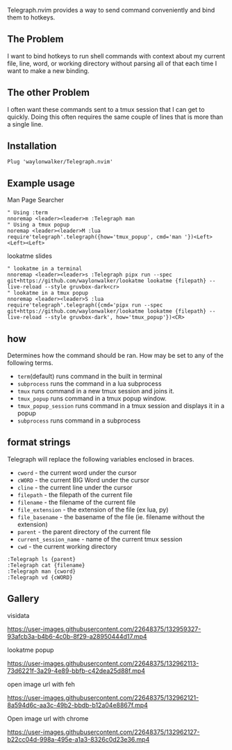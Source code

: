 Telegraph.nvim provides a way to send command conveniently and bind them to hotkeys.

## The Problem

I want to bind hotkeys to run shell commands with context about my current
file, line, word, or working directory without parsing all of that each time I
want to make a new binding.

## The other Problem

I often want these commands sent to a tmux session that I can get to quickly.
Doing this often requires the same couple of lines that is more than a single
line.


## Installation

``` vim
Plug 'waylonwalker/Telegraph.nvim'
```

## Example usage

Man Page Searcher

``` vim
" Using :term
nnoremap <leader><leader>m :Telegraph man
" Using a tmux popup
noremap <leader><leader>M :lua require'telegraph'.telegraph({how='tmux_popup', cmd='man '})<Left><Left><Left>
```

lookatme slides

```
" lookatme in a terminal
nnoremap <leader><leader>s :Telegraph pipx run --spec git+https://github.com/waylonwalker/lookatme lookatme {filepath} --live-reload --style gruvbox-dark<cr>
" lookatme in a tmux popup
nnoremap <leader><leader>S :lua require'telegraph'.telegraph({cmd='pipx run --spec git+https://github.com/waylonwalker/lookatme lookatme {filepath} --live-reload --style gruvbox-dark', how='tmux_popup'})<CR>
```


## how

Determines how the command should be ran. How may be set to any of the
following terms.

* `term`(default) runs command in the built in terminal
* `subprocess` runs the command in a lua subprocess
* `tmux` runs command in a new tmux session and joins it.
* `tmux_popup` runs command in a tmux popup window.
* `tmux_popup_session` runs command in a tmux session and displays it in a popup
* `subprocess` runs command in a subprocess

## format strings

Telegraph will replace the following variables enclosed in braces.

* `cword` - the current word under the cursor
* `cWORD` - the current BIG Word under the cursor
* `cline` - the current line under the cursor
* `filepath` - the filepath of the current file
* `filename` - the filename of the current file
* `file_extension` - the extension of the file (ex lua, py)
* `file_basename` - the basename of the file (ie. filename without the extension)
* `parent` - the parent directory of the current file
* `current_session_name` - name of the current tmux session
* `cwd` - the current working directory

```
:Telegraph ls {parent}
:Telegraph cat {filename}
:Telegraph man {cword}
:Telegraph vd {cWORD}
```


## Gallery


visidata

https://user-images.githubusercontent.com/22648375/132959327-93afcb3a-b4b6-4c0b-8f29-a28950444d17.mp4

lookatme popup

https://user-images.githubusercontent.com/22648375/132962113-73d6221f-3a29-4e89-bbfb-c42dea25d88f.mp4

open image url with feh

https://user-images.githubusercontent.com/22648375/132962121-8a594d6c-aa3c-49b2-bbdb-b12a04e8867f.mp4

Open image url with chrome

https://user-images.githubusercontent.com/22648375/132962127-b22cc04d-998a-495e-a1a3-8326c0d23e36.mp4


